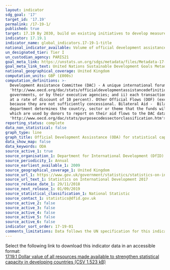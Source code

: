 ```yaml
---
layout: indicator
sdg_goal: '17'
target_id: '17.19'
permalink: /17-19-1/
published: true
target: 17.19 By 2030, build on existing initiatives to develop measurements of progress on sustainable development that complement gross domestic product, and support statistical capacity-building in developing countries
indicator: 17.19.1
indicator_name: global_indicators.17-19-1-title
national_indicator_available: Volume of official development assistance (ODA) for statistical capacity building (GBP)
un_designated_tier: Tier I
un_custodian_agency: PARIS21
goal_meta_link: https://unstats.un.org/sdgs/metadata/files/Metadata-17-19-01.pdf
goal_meta_link_text: United Nations Sustainable Development Goals Metadata (PDF 354 KB)
national_geographical_coverage: United Kingdom
computation_units: GBP (£000s)
computation_definitions: >-
  Development Assistance Committee (DAC) - A unique international forum of many of the largest funders of aid, including 30 DAC Members. The World Bank, IMF and UNDP participate as observers. Official development assistance (ODA) - The DAC defines <a href=
  'http://www.oecd.org/dac/stats/officialdevelopmentassistancedefinitionandcoverage.htm'>ODA</a> as “those flows to countries and territories on the DAC List of ODA Recipients and to multilateral institutions which are i) provided by official agencies, including state and local
  governments, or by their executive agencies; and ii) each transaction is administered with the promotion of the economic development and welfare of developing countries as its main objective; and is concessional in character and conveys a grant element of at least 25 percent (calculated
  at a rate of discount of 10 percent). Other Official Flows (OOF) (excluding officially supported export credits) are defined as transactions by the official sector which do not meet the conditions for eligibility as ODA, either because they are not primarily aimed at development, or
  because they are not sufficiently concessional. Bilateral Aid -  Bilateral aid covers all aid provided by donor countries when the recipient country, sector or project is known. Bilateral aid also includes aid that is channelled through a multilateral organisation where the government
  department determines the country, sector or theme that the funds will be spent on. Multilateral Aid -  This is aid delivered in the form of core contributions to organisations on the DAC List of Multilateral Organisations. Purpose Codes - The DAC Secretariat maintains various code lists
  which are used by donors to report on their aid flows to the DAC databases.  In addition, these codes are used to classify information in the DAC databases. The sector classification codes used can be found on the <a href=
  'http://www.oecd.org/dac/stats/purposecodessectorclassification.htm'>OECD website</a>.
reporting_status: complete
data_non_statistical: false
graph_type: line
graph_title: Official Development Assisstance (ODA) for statistical capacity building
data_show_map: false
data_keywords: ODA
source_active_1: true
source_organisation_1: Department for International Development (DfID)
source_periodicity_1: Annual
source_earliest_available_1: 2009
source_geographical_coverage_1: United Kingdom
source_url_1: https://www.gov.uk/government/statistics/statistics-on-international-development-final-uk-aid-spend-2017
source_url_text_1: Statistics on International Development 2017
source_release_date_1: 29/11/2018
source_next_release_1: 01/09/2019
source_statistical_classification_1: National Statistic
source_contact_1: statistics@dfid.gov.uk
source_active_2: false
source_active_3: false
source_active_4: false
source_active_5: false
source_active_6: false
indicator_sort_order: 17-19-01
comments_limitations: Data follows the UN specification for this indicator. This indicator has been identified in collaboration with topic experts.
---
```

Select the following link to download this indicator data in an accessible format:<br>[17.19.1 Dollar value of all resources made available to strengthen statistical capacity in developing countries (CSV 1.523 kB)](https://sustainabledevelopment-uk.github.io/sdg-data/data/17-19-1.csv)
